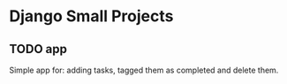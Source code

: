 # Django Small Projects
## TODO app
Simple app for: adding tasks, tagged them as completed and delete them.
